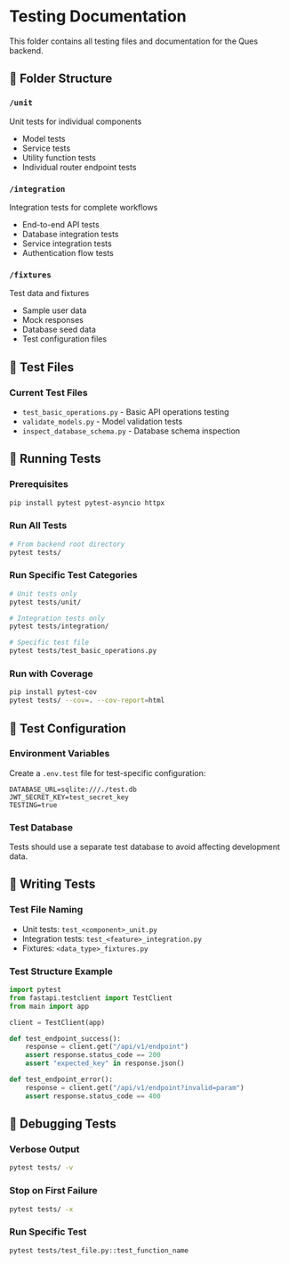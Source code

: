 # Testing Documentation

This folder contains all testing files and documentation for the Ques backend.

## 📁 Folder Structure

### `/unit`
Unit tests for individual components
- Model tests
- Service tests  
- Utility function tests
- Individual router endpoint tests

### `/integration`
Integration tests for complete workflows
- End-to-end API tests
- Database integration tests
- Service integration tests
- Authentication flow tests

### `/fixtures`
Test data and fixtures
- Sample user data
- Mock responses
- Database seed data
- Test configuration files

## 🧪 Test Files

### Current Test Files
- `test_basic_operations.py` - Basic API operations testing
- `validate_models.py` - Model validation tests
- `inspect_database_schema.py` - Database schema inspection

## 🚀 Running Tests

### Prerequisites
```bash
pip install pytest pytest-asyncio httpx
```

### Run All Tests
```bash
# From backend root directory
pytest tests/
```

### Run Specific Test Categories
```bash
# Unit tests only
pytest tests/unit/

# Integration tests only  
pytest tests/integration/

# Specific test file
pytest tests/test_basic_operations.py
```

### Run with Coverage
```bash
pip install pytest-cov
pytest tests/ --cov=. --cov-report=html
```

## 🔧 Test Configuration

### Environment Variables
Create a `.env.test` file for test-specific configuration:
```env
DATABASE_URL=sqlite:///./test.db
JWT_SECRET_KEY=test_secret_key
TESTING=true
```

### Test Database
Tests should use a separate test database to avoid affecting development data.

## 📝 Writing Tests

### Test File Naming
- Unit tests: `test_<component>_unit.py`
- Integration tests: `test_<feature>_integration.py`  
- Fixtures: `<data_type>_fixtures.py`

### Test Structure Example
```python
import pytest
from fastapi.testclient import TestClient
from main import app

client = TestClient(app)

def test_endpoint_success():
    response = client.get("/api/v1/endpoint")
    assert response.status_code == 200
    assert "expected_key" in response.json()

def test_endpoint_error():
    response = client.get("/api/v1/endpoint?invalid=param")
    assert response.status_code == 400
```

## 🐛 Debugging Tests

### Verbose Output
```bash
pytest tests/ -v
```

### Stop on First Failure
```bash
pytest tests/ -x
```

### Run Specific Test
```bash
pytest tests/test_file.py::test_function_name
```